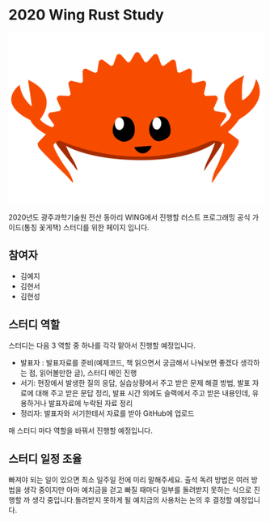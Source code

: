 # 2020 Wing Rust Study

![happy-rust-crab](./rustacean-flat-happy.png)

2020년도 광주과학기술원 전산 동아리 WING에서 진행할 러스트 프로그래밍 공식 가이드(통칭 꽃게책) 스터디를 위한 페이지 입니다.

## 참여자

- 김예지
- 김현서
- 김현성

## 스터디 역할

스터디는 다음 3 역할 중 하나를 각각 맡아서 진행할 예정입니다.

- 발표자 : 발표자료를 준비(예제코드, 책 읽으면서 궁금해서 나눠보면 좋겠다 생각하는 점, 읽어볼만한 글), 스터디 메인 진행
- 서기: 현장에서 발생한 질의 응답, 실습상황에서 주고 받은 문제 해결 방법, 발표 자료에 대해 주고 받은 문답 정리, 발표 시간 외에도 슬랙에서 주고 받은 내용인데, 유용하거나 발표자료에 누락된 자료 정리
- 정리자: 발표자와 서기한테서 자료를 받아 GitHub에 업로드

매 스터디 마다 역할을 바꿔서 진행할 예정입니다.

## 스터디 일정 조율

빠져야 되는 일이 있으면 최소 일주일 전에 미리 말해주세요. 출석 독려 방법은 여러 방법을 생각 중이지만 아마 예치금을 걷고 빠질 때마다 일부를 돌려받지 못하는 식으로 진행할 까 생각 중입니다.돌려받지 못하게 될 예치금의 사용처는 논의 후 결정할 예정입니다.
